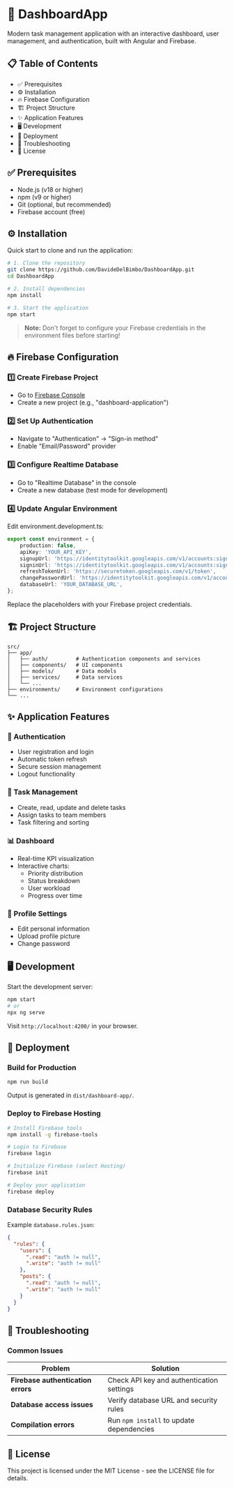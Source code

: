 # 🚀 DashboardApp

Modern task management application with an interactive dashboard, user management, and authentication, built with Angular and Firebase.

## 📋 Table of Contents
- ✅ Prerequisites
- ⚙️ Installation
- 🔥 Firebase Configuration
- 🏗️ Project Structure
- ✨ Application Features
- 🖥️ Development
- 🚢 Deployment
- 🔧 Troubleshooting
- 📜 License

## ✅ Prerequisites

- Node.js (v18 or higher)
- npm (v9 or higher)
- Git (optional, but recommended)
- Firebase account (free)

## ⚙️ Installation

Quick start to clone and run the application:

```bash
# 1. Clone the repository
git clone https://github.com/DavideDelBimbo/DashboardApp.git
cd DashboardApp

# 2. Install dependencies
npm install

# 3. Start the application
npm start
```

> **Note:** Don't forget to configure your Firebase credentials in the environment files before starting!

## 🔥 Firebase Configuration

### 1️⃣ Create Firebase Project
- Go to [Firebase Console](https://console.firebase.google.com/)
- Create a new project (e.g., "dashboard-application")

### 2️⃣ Set Up Authentication
- Navigate to "Authentication" → "Sign-in method"
- Enable "Email/Password" provider

### 3️⃣ Configure Realtime Database
- Go to "Realtime Database" in the console
- Create a new database (test mode for development)

### 4️⃣ Update Angular Environment

Edit environment.development.ts:

```typescript
export const environment = {
    production: false,
    apiKey: 'YOUR_API_KEY',
    signupUrl: 'https://identitytoolkit.googleapis.com/v1/accounts:signUp',
    signinUrl: 'https://identitytoolkit.googleapis.com/v1/accounts:signInWithPassword',
    refreshTokenUrl: 'https://securetoken.googleapis.com/v1/token',
    changePasswordUrl: 'https://identitytoolkit.googleapis.com/v1/accounts:update',
    databaseUrl: 'YOUR_DATABASE_URL',
};
```

Replace the placeholders with your Firebase project credentials.

## 🏗️ Project Structure

```
src/
├── app/
│   ├── auth/         # Authentication components and services
│   ├── components/   # UI components
│   ├── models/       # Data models
│   ├── services/     # Data services
│   └── ...
├── environments/     # Environment configurations
└── ...
```

## ✨ Application Features

### 🔐 Authentication
- User registration and login
- Automatic token refresh
- Secure session management
- Logout functionality

### 📝 Task Management
- Create, read, update and delete tasks
- Assign tasks to team members
- Task filtering and sorting

### 📊 Dashboard
- Real-time KPI visualization
- Interactive charts:
  - Priority distribution
  - Status breakdown
  - User workload
  - Progress over time

### 👤 Profile Settings
- Edit personal information
- Upload profile picture
- Change password

## 🖥️ Development

Start the development server:

```bash
npm start
# or
npx ng serve
```

Visit `http://localhost:4200/` in your browser.

## 🚢 Deployment

### Build for Production

```bash
npm run build
```

Output is generated in `dist/dashboard-app/`.

### Deploy to Firebase Hosting

```bash
# Install Firebase tools
npm install -g firebase-tools

# Login to Firebase
firebase login

# Initialize Firebase (select Hosting)
firebase init

# Deploy your application
firebase deploy
```

### Database Security Rules

Example `database.rules.json`:

```json
{
  "rules": {
    "users": {
      ".read": "auth != null",
      ".write": "auth != null"
    },
    "posts": {
      ".read": "auth != null",
      ".write": "auth != null"
    }
  }
}
```

## 🔧 Troubleshooting

### Common Issues

| Problem | Solution |
|---------|----------|
| **Firebase authentication errors** | Check API key and authentication settings |
| **Database access issues** | Verify database URL and security rules |
| **Compilation errors** | Run `npm install` to update dependencies |

## 📜 License

This project is licensed under the MIT License - see the LICENSE file for details.